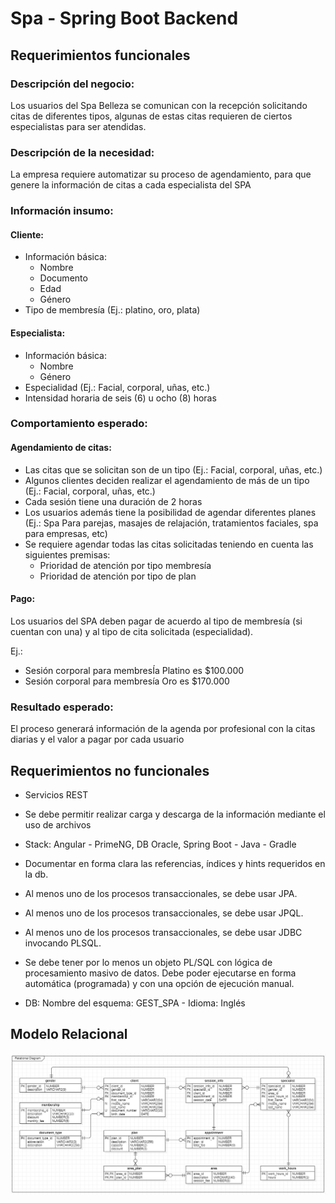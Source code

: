# Spa - Spring Boot Backend

## Requerimientos funcionales

### Descripción del negocio:

Los usuarios del Spa Belleza se comunican con la recepción solicitando citas de diferentes tipos, algunas de estas citas requieren de ciertos especialistas para ser atendidas.

### Descripción de la necesidad:

La empresa requiere automatizar su proceso de agendamiento, para que genere la información de citas a cada especialista del SPA

### Información insumo:

#### Cliente:

- Información básica:
  - Nombre
  - Documento
  - Edad
  - Género
- Tipo de membresía (Ej.: platino, oro, plata)

#### Especialista:

- Información básica:
  - Nombre
  - Género
- Especialidad (Ej.: Facial, corporal, uñas, etc.)
- Intensidad horaria de seis (6) u ocho (8) horas

### Comportamiento esperado:

#### Agendamiento de citas:

- Las citas que se solicitan son de un tipo (Ej.: Facial, corporal, uñas, etc.)
- Algunos clientes deciden realizar el agendamiento de más de un tipo (Ej.: Facial, corporal, uñas, etc.)
- Cada sesión tiene una duración de 2 horas
- Los usuarios además tiene la posibilidad de agendar diferentes planes (Ej.: Spa Para parejas, masajes de relajación, tratamientos faciales, spa para empresas, etc)   
- Se requiere agendar todas las citas solicitadas teniendo en cuenta las siguientes premisas:
  - Prioridad de atención por tipo membresía
  - Prioridad de atención por tipo de plan 

#### Pago:

Los usuarios del SPA deben pagar de acuerdo al tipo de membresía (si
cuentan con una) y al tipo de cita solicitada (especialidad).

Ej.: 

- Sesión corporal para membresÍa Platino es $100.000
- Sesión corporal para membresía Oro es $170.000

### Resultado esperado:

El proceso generará información de la agenda por profesional con la citas diarias y el valor a pagar por cada usuario

## Requerimientos no funcionales

- Servicios REST
- Se debe permitir realizar carga y descarga de la información mediante el uso de archivos
- Stack: Angular - PrimeNG, DB Oracle, Spring Boot - Java - Gradle
- Documentar en forma clara las referencias, índices y hints requeridos en la db.
- Al menos uno de los procesos transaccionales, se debe usar JPA.
- Al menos uno de los procesos transaccionales, se debe usar JPQL.
- Al menos uno de los procesos transaccionales, se debe usar JDBC invocando PLSQL.

- Se debe tener por lo menos un objeto PL/SQL con lógica de procesamiento masivo de datos. Debe poder ejecutarse en forma automática (programada) y con una opción de ejecución manual.
- DB: Nombre del esquema: GEST_SPA - Idioma: Inglés

## Modelo Relacional

![relational_diagram](assets/relational_diagram.png)